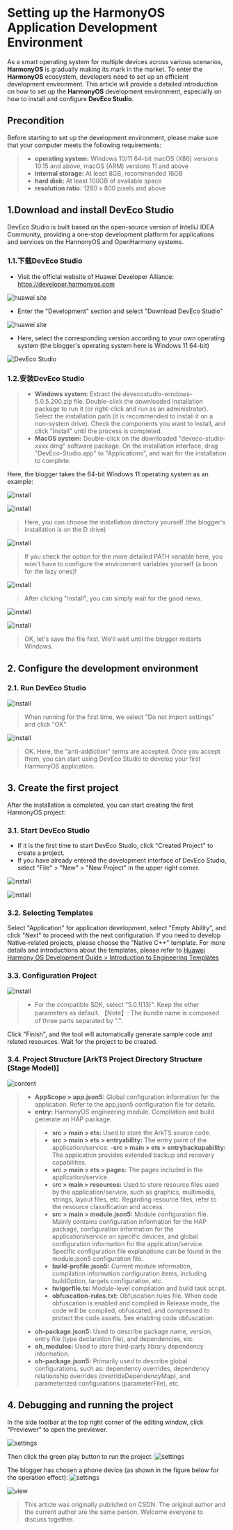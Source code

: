 # Setting up the HarmonyOS Application Development Environment
As a smart operating system for multiple devices across various scenarios, **HarmonyOS** is gradually making its mark in the market. To enter the **HarmonyOS** ecosystem, developers need to set up an efficient development environment. This article will provide a detailed introduction on how to set up the **HarmonyOS** development environment, especially on how to install and configure **DevEco Studio**.
## Precondition
Before starting to set up the development environment, please make sure that your computer meets the following requirements:

>  - **operating system:**
Windows 10/11 64-bit
macOS (X86) versions 10.15 and above, macOS (ARM) versions 11 and above
>  - **internal storage:**
> At least 8GB, recommended 16GB
>  - **hard disk:**
> At least 100GB of available space
>  - **resolution ratio:**
> 1280 x 800 pixels and above
## 1.Download and install DevEco Studio
DevEco Studio is built based on the open-source version of IntelliJ IDEA Community, providing a one-stop development platform for applications and services on the HarmonyOS and OpenHarmony systems.
### 1.1.下载DevEco Studio
- Visit the official website of Huawei Developer Alliance: https://developer.harmonyos.com

![huawei site](https://i-blog.csdnimg.cn/direct/e5765bf4fa024eed86981d934b9bf5f6.png)

- Enter the "Development" section and select "Download DevEco Studio"

![huawei site](https://i-blog.csdnimg.cn/direct/03a7c900561c4e8abaa7a1b35fe0c3a0.png)
- Here, select the corresponding version according to your own operating system (the blogger's operating system here is Windows 11 64-bit)

![DevEco Studio](https://i-blog.csdnimg.cn/direct/24cf7df88b054bdfac4ea32fc5a2bd0e.png)
### 1.2.安装DevEco Studio
> - **Windows system:**
> Extract the devecostudio-windows-5.0.5.200.zip file.
Double-click the downloaded installation package to run it (or right-click and run as an administrator).
Select the installation path (it is recommended to install it on a non-system drive).
Check the components you want to install, and click "Install" until the process is completed.
> - **MacOS system:**
> Double-click on the downloaded "deveco-studio-xxxx.dmg" software package.
On the installation interface, drag "DevEco-Studio.app" to "Applications", and wait for the installation to complete.

Here, the blogger takes the 64-bit Windows 11 operating system as an example:

![install](https://i-blog.csdnimg.cn/direct/f28cce20920949a2aa92a7c2eba952dd.png)

![install](https://i-blog.csdnimg.cn/direct/6b2c01dc04fe42ebb3fe80291367001a.png)
> Here, you can choose the installation directory yourself (the blogger's installation is on the D drive)

![install](https://i-blog.csdnimg.cn/direct/7ad77cfba04846b884e04c38d1c2c6f6.png)
> If you check the option for the more detailed PATH variable here, you won't have to configure the environment variables yourself (a boon for the lazy ones)!

![install](https://i-blog.csdnimg.cn/direct/2305543cc1f44554a69a16bf06c241b0.png)

> After clicking "Install", you can simply wait for the good news.

![install](https://i-blog.csdnimg.cn/direct/51398bf80b934f68a4c5b421012caca8.png)

![install](https://i-blog.csdnimg.cn/direct/dc604963a624408ea86b722368b241b9.png)

> OK, let's save the file first. We'll wait until the blogger restarts Windows.

## 2. Configure the development environment

### 2.1. Run DevEco Studio
![install](https://i-blog.csdnimg.cn/direct/572b37ea5ba0436ebb089e51b2a86010.png)


> When running for the first time, we select "Do not import settings" and click "OK"

![install](https://i-blog.csdnimg.cn/direct/ae72e69937bf4f399f2ff5cfb87faad3.png)

> OK. Here, the "anti-addiction" terms are accepted. Once you accept them, you can start using DevEco Studio to develop your first HarmonyOS application.

## 3. Create the first project
After the installation is completed, you can start creating the first HarmonyOS project:

### 3.1. Start DevEco Studio
- If it is the first time to start DevEco Studio, click "Created Project" to create a project.
- If you have already entered the development interface of DevEco Studio, select "File" > "New" > "New Project" in the upper right corner.

![install](https://i-blog.csdnimg.cn/direct/b18f87aca24f4b229bd671b35df056ce.png)

![install](https://i-blog.csdnimg.cn/direct/bbb702fec78c474cbe8d773be55f3f81.png)
### 3.2. Selecting Templates
Select "Application" for application development, select "Empty Ability", and click "Next" to proceed with the next configuration. If you need to develop Native-related projects, please choose the "Native C++" template. For more details and introductions about the templates, please refer to [Huawei Harmony OS Development Guide > Introduction to Engineering Templates](https://developer.huawei.com/consumer/cn/doc/harmonyos-guides-V13/ide-template-V13)

### 3.3. Configuration Project
![install](https://i-blog.csdnimg.cn/direct/5d8858cef46147b1bc6b71526a155973.png)

> - For the compatible SDK, select "5.0.1(13)". Keep the other parameters as default.
> 【Note】: The bundle name is composed of three parts separated by ".".

Click "Finish", and the tool will automatically generate sample code and related resources. Wait for the project to be created.

### 3.4. Project Structure [ArkTS Project Directory Structure (Stage Model)]

![content](https://i-blog.csdnimg.cn/direct/78a94c98d7ac488cb4c512df3bc24c53.png)

> - **AppScope > app.json5:** Global configuration information for the application. Refer to the app.json5 configuration file for details.
> - **entry:** HarmonyOS engineering module. Compilation and build generate an HAP package.
> > - **src > main > ets:** Used to store the ArkTS source code.
> > - **src > main > ets > entryability:** The entry point of the application/service.
> > -**src > main > ets > entrybackupability:** The application provides extended backup and recovery capabilities.
> > - **src > main > ets > pages:** The pages included in the application/service.
> > - s**rc > main > resources:** Used to store resource files used by the application/service, such as graphics, multimedia, strings, layout files, etc. Regarding resource files, refer to the resource classification and access.
> > - **src > main > module.json5:** Module configuration file. Mainly contains configuration information for the HAP package, configuration information for the application/service on specific devices, and global configuration information for the application/service. Specific configuration file explanations can be found in the module.json5 configuration file.
> > - **build-profile.json5:** Current module information, compilation information configuration items, including buildOption, targets configuration, etc.
> > - **hvigorfile.ts:** Module-level compilation and build task script.
> > - **obfuscation-rules.txt:** Obfuscation rules file. When code obfuscation is enabled and compiled in Release mode, the code will be compiled, obfuscated, and compressed to protect the code assets. See enabling code obfuscation.
 > - **oh-package.json5:** Used to describe package name, version, entry file (type declaration file), and dependencies, etc.
> - **oh_modules:** Used to store third-party library dependency information. 
> - **oh-package.json5:** Primarily used to describe global configurations, such as: dependency overrides, dependency relationship overrides (overrideDependencyMap), and parameterized configurations (parameterFile), etc.

## 4. Debugging and running the project
In the side toolbar at the top right corner of the editing window, click "Previewer" to open the previewer.

![settings](https://i-blog.csdnimg.cn/direct/925e165d9b0e4840b86ea9ae33c6abfe.png)

Then click the green play button to run the project:
![settings](https://i-blog.csdnimg.cn/direct/c041052e66d8477f96d5426a0c59aa30.png)

The blogger has chosen a phone device (as shown in the figure below for the operation effect):
![settings](https://i-blog.csdnimg.cn/direct/0fb4d07014244610895757e00adab688.png)

![view](https://i-blog.csdnimg.cn/direct/74a7435f18e1467fa5328a10e009f6c6.png)
> This article was originally published on CSDN. The original author and the current author are the same person. Welcome everyone to discuss together.

